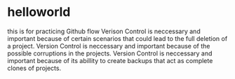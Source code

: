 # helloworld
this is for practicing Github flow
Verison Control is neccessary and important because of certain scenarios that could lead to the full deletion of a project. 
Version Control is neccessary and important because of the possible corruptions in the projects. 
Version Control is neccessary and important because of its abillity to create backups that act as complete clones of projects.
